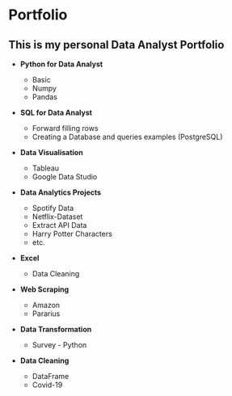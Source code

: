 # Portfolio

## This is my personal Data Analyst Portfolio

- **Python for Data Analyst**
   - Basic
   - Numpy
   - Pandas

- **SQL for Data Analyst**
   - Forward filling rows
   - Creating a Database and queries examples (PostgreSQL)

- **Data Visualisation**
     - Tableau
     - Google Data Studio


- **Data Analytics Projects**
   - Spotify Data
   - Netflix-Dataset
   - Extract API Data
   - Harry Potter Characters
   - etc.

- **Excel**
   - Data Cleaning 


- **Web Scraping**
     - Amazon
     - Pararius

- **Data Transformation**
     - Survey - Python

- **Data Cleaning**
     - DataFrame
     - Covid-19
